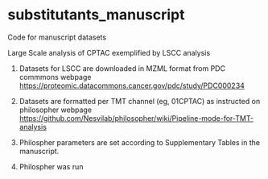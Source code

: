 # substitutants_manuscript
Code for manuscript datasets

Large Scale analysis of CPTAC exemplified by LSCC analysis

1. Datasets for LSCC are downloaded in MZML format from PDC commmons webpage https://proteomic.datacommons.cancer.gov/pdc/study/PDC000234

2. Datasets are formatted per TMT channel (eg, 01CPTAC) as instructed on philosopher webpage https://github.com/Nesvilab/philosopher/wiki/Pipeline-mode-for-TMT-analysis

3. Philospher parameters are set according to Supplementary Tables in the manuscript.

3. Philospher was run
